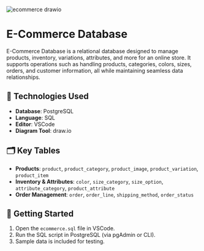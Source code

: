 

![ecommerce drawio](https://github.com/user-attachments/assets/33aa1fde-2397-43fe-bc33-bdf94d1cf825)

# E-Commerce Database

E-Commerce Database is a relational database designed to manage products, inventory, variations, attributes, and more for an online store. It supports operations such as handling products, categories, colors, sizes, orders, and customer information, all while maintaining seamless data relationships.

## 🔧 Technologies Used
- **Database**: PostgreSQL
- **Language**: SQL
- **Editor**: VSCode
- **Diagram Tool**: draw.io

## 🗂️ Key Tables
- **Products**: `product`, `product_category`, `product_image`, `product_variation`, `product_item`
- **Inventory & Attributes**: `color`, `size_category`, `size_option`, `attribute_category`, `product_attribute`
- **Order Management**: `order`, `order_line`, `shipping_method`, `order_status`



## 🚀 Getting Started
1. Open the `ecommerce.sql` file in VSCode.
2. Run the SQL script in PostgreSQL (via pgAdmin or CLI).
3. Sample data is included for testing.

